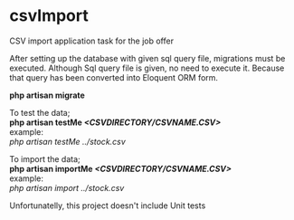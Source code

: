 # csvImport
CSV import application task for the job offer

After setting up the database with given sql query file, migrations must be executed.
Although Sql query file is given, no need to execute it. Because that query has been converted into Eloquent ORM form.

<b>php artisan migrate</b>

To test the data;</br>
<b>php artisan testMe <i><CSVDIRECTORY/CSVNAME.CSV></i></b>
</br>example:</br>
<i>php artisan testMe ../stock.csv</i>
</br>


To import the data;</br>
<b>php artisan importMe <i><CSVDIRECTORY/CSVNAME.CSV></i></b>
</br>example:</br>
<i>php artisan import ../stock.csv</i>
</br>

Unfortunatelly, this project doesn't include Unit tests
